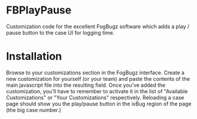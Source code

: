 FBPlayPause
===========

Customization code for the excellent FogBugz software which adds a play / pause button to the case UI for logging time.

Installation
============

Browse to your customizations section in the FogBugz interface. Create a new customization for yourself (or your team) and paste the contents of the main javascript file into the resulting field.
Once you've added the customization, you'll have to remember to activate it in the list of "Available Customizations" or "Your Customizations" respectively.
Reloading a case page should show you the play/pause button in the ixBug region of the page (the big case number.)
